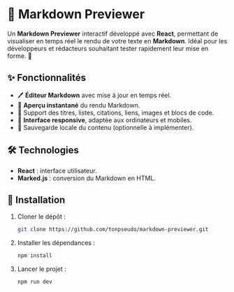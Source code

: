# 📝 Markdown Previewer

Un **Markdown Previewer** interactif développé avec **React**, permettant de visualiser en temps réel le rendu de votre texte en **Markdown**. Idéal pour les développeurs et rédacteurs souhaitant tester rapidement leur mise en forme. 🚀

## ✨ Fonctionnalités

- 🖊️ **Éditeur Markdown** avec mise à jour en temps réel.
- 👀 **Aperçu instantané** du rendu Markdown.
- 📄 Support des titres, listes, citations, liens, images et blocs de code.
- 📱 **Interface responsive**, adaptée aux ordinateurs et mobiles.
- 💾 Sauvegarde locale du contenu (optionnelle à implémenter).

## 🛠️ Technologies

- **React** : interface utilisateur.
- **Marked.js** : conversion du Markdown en HTML.

## 🚀 Installation

1. Cloner le dépôt :  
   ```bash
   git clone https://github.com/tonpseudo/markdown-previewer.git

2. Installer les dépendances :
   ```bash
   npm install
    ```

3. Lancer le projet :
   ```bash
   npm run dev
    ```

